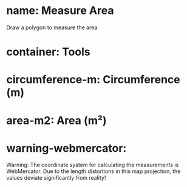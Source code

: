 ﻿# name: Measure Area

Draw a polygon to measure the area

# container: Tools

# circumference-m: Circumference (m)
# area-m2: Area (m²)

# warning-webmercator: 

Warning: 
The coordinate system for calculating the measurements is WebMercator. 
Due to the length distortions in this map projection, the values deviate 
significantly from reality!